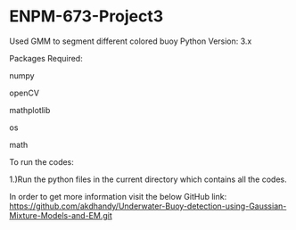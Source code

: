 # ENPM-673-Project3

Used GMM to segment different colored buoy 
Python Version: 3.x

Packages Required:

numpy

openCV

mathplotlib

os

math

To run the codes:

1.)Run the python files in the current directory which contains all the codes.


In order to get more information visit the below GitHub link: https://github.com/akdhandy/Underwater-Buoy-detection-using-Gaussian-Mixture-Models-and-EM.git
